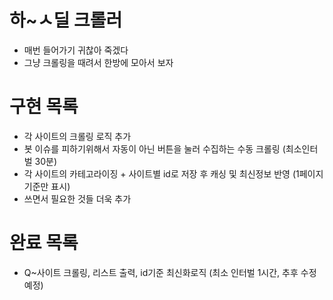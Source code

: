 # 하~ㅅ딜 크롤러
- 매번 들어가기 귀찮아 죽겠다
- 그냥 크롤링을 때려서 한방에 모아서 보자 

# 구현 목록
- 각 사이트의 크롤링 로직 추가
- 봇 이슈를 피하기위해서 자동이 아닌 버튼을 눌러 수집하는 수동 크롤링 (최소인터벌 30분)
- 각 사이트의 카테고라이징 + 사이트별 id로 저장 후 캐싱 및 최신정보 반영 (1페이지기준만 표시)
- 쓰면서 필요한 것들 더욱 추가

# 완료 목록
- Q~사이트 크롤링, 리스트 출력, id기준 최신화로직 (최소 인터벌 1시간, 추후 수정 예정)
